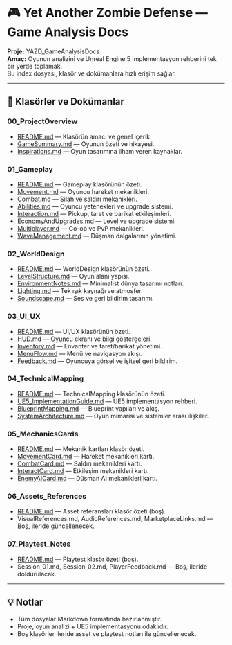 # 🎮 Yet Another Zombie Defense — Game Analysis Docs

**Proje:** YAZD_GameAnalysisDocs  
**Amaç:** Oyunun analizini ve Unreal Engine 5 implementasyon rehberini tek bir yerde toplamak.  
Bu index dosyası, klasör ve dokümanlara hızlı erişim sağlar.

---

## 📂 Klasörler ve Dokümanlar

### 00_ProjectOverview
- [README.md](00_ProjectOverview/README.md) — Klasörün amacı ve genel içerik.
- [GameSummary.md](00_ProjectOverview/GameSummary.md) — Oyunun özeti ve hikayesi.
- [Inspirations.md](00_ProjectOverview/Inspirations.md) — Oyun tasarımına ilham veren kaynaklar.

### 01_Gameplay
- [README.md](01_Gameplay/README.md) — Gameplay klasörünün özeti.
- [Movement.md](01_Gameplay/Movement.md) — Oyuncu hareket mekanikleri.
- [Combat.md](01_Gameplay/Combat.md) — Silah ve saldırı mekanikleri.
- [Abilities.md](01_Gameplay/Abilities.md) — Oyuncu yetenekleri ve upgrade sistemi.
- [Interaction.md](01_Gameplay/Interaction.md) — Pickup, taret ve barikat etkileşimleri.
- [EconomyAndUpgrades.md](01_Gameplay/EconomyAndUpgrades.md) — Level ve upgrade sistemi.
- [Multiplayer.md](01_Gameplay/Multiplayer.md) — Co-op ve PvP mekanikleri.
- [WaveManagement.md](01_Gameplay/WaveManagement.md) — Düşman dalgalarının yönetimi.

### 02_WorldDesign
- [README.md](02_WorldDesign/README.md) — WorldDesign klasörünün özeti.
- [LevelStructure.md](02_WorldDesign/LevelStructure.md) — Oyun alanı yapısı.
- [EnvironmentNotes.md](02_WorldDesign/EnvironmentNotes.md) — Minimalist dünya tasarımı notları.
- [Lighting.md](02_WorldDesign/Lighting.md) — Tek ışık kaynağı ve atmosfer.
- [Soundscape.md](02_WorldDesign/Soundscape.md) — Ses ve geri bildirim tasarımı.

### 03_UI_UX
- [README.md](03_UI_UX/README.md) — UI/UX klasörünün özeti.
- [HUD.md](03_UI_UX/HUD.md) — Oyuncu ekranı ve bilgi göstergeleri.
- [Inventory.md](03_UI_UX/Inventory.md) — Envanter ve taret/barikat yönetimi.
- [MenuFlow.md](03_UI_UX/MenuFlow.md) — Menü ve navigasyon akışı.
- [Feedback.md](03_UI_UX/Feedback.md) — Oyuncuya görsel ve işitsel geri bildirim.

### 04_TechnicalMapping
- [README.md](04_TechnicalMapping/README.md) — TechnicalMapping klasörünün özeti.
- [UE5_ImplementationGuide.md](04_TechnicalMapping/UE5_ImplementationGuide.md) — UE5 implementasyon rehberi.
- [BlueprintMapping.md](04_TechnicalMapping/BlueprintMapping.md) — Blueprint yapıları ve akış.
- [SystemArchitecture.md](04_TechnicalMapping/SystemArchitecture.md) — Oyun mimarisi ve sistemler arası ilişkiler.

### 05_MechanicsCards
- [README.md](05_MechanicsCards/README.md) — Mekanik kartları klasör özeti.
- [MovementCard.md](05_MechanicsCards/MovementCard.md) — Hareket mekanikleri kartı.
- [CombatCard.md](05_MechanicsCards/CombatCard.md) — Saldırı mekanikleri kartı.
- [InteractCard.md](05_MechanicsCards/InteractCard.md) — Etkileşim mekanikleri kartı.
- [EnemyAICard.md](05_MechanicsCards/EnemyAICard.md) — Düşman AI mekanikleri kartı.

### 06_Assets_References
- [README.md](06_Assets_References/README.md) — Asset referansları klasör özeti (boş).  
- VisualReferences.md, AudioReferences.md, MarketplaceLinks.md — Boş, ileride güncellenecek.

### 07_Playtest_Notes
- [README.md](07_Playtest_Notes/README.md) — Playtest klasör özeti (boş).  
- Session_01.md, Session_02.md, PlayerFeedback.md — Boş, ileride doldurulacak.

---

## 💡 Notlar

- Tüm dosyalar Markdown formatında hazırlanmıştır.  
- Proje, oyun analizi + UE5 implementasyonu odaklıdır.  
- Boş klasörler ileride asset ve playtest notları ile güncellenecek.
